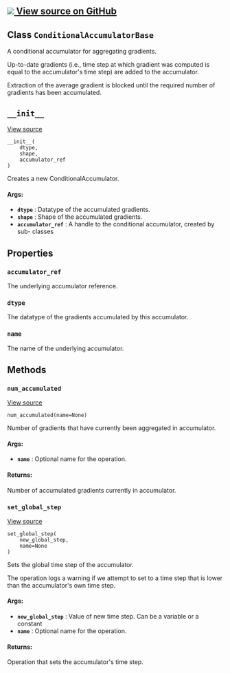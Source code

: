 [ ![](https://tensorflow.google.cn/images/GitHub-Mark-32px.png) View source on
GitHub
](https://github.com/tensorflow/tensorflow/blob/r2.0/tensorflow/python/ops/data_flow_ops.py#L1163-L1249)  
---  
  
## Class `ConditionalAccumulatorBase`

A conditional accumulator for aggregating gradients.

Up-to-date gradients (i.e., time step at which gradient was computed is equal
to the accumulator's time step) are added to the accumulator.

Extraction of the average gradient is blocked until the required number of
gradients has been accumulated.

## `__init__`

[View
source](https://github.com/tensorflow/tensorflow/blob/r2.0/tensorflow/python/ops/data_flow_ops.py#L1173-L1191)

    
    
    __init__(
        dtype,
        shape,
        accumulator_ref
    )
    

Creates a new ConditionalAccumulator.

#### Args:

  * **`dtype`** : Datatype of the accumulated gradients.
  * **`shape`** : Shape of the accumulated gradients.
  * **`accumulator_ref`** : A handle to the conditional accumulator, created by sub- classes

## Properties

### `accumulator_ref`

The underlying accumulator reference.

### `dtype`

The datatype of the gradients accumulated by this accumulator.

### `name`

The name of the underlying accumulator.

## Methods

### `num_accumulated`

[View
source](https://github.com/tensorflow/tensorflow/blob/r2.0/tensorflow/python/ops/data_flow_ops.py#L1208-L1225)

    
    
    num_accumulated(name=None)
    

Number of gradients that have currently been aggregated in accumulator.

#### Args:

  * **`name`** : Optional name for the operation.

#### Returns:

Number of accumulated gradients currently in accumulator.

### `set_global_step`

[View
source](https://github.com/tensorflow/tensorflow/blob/r2.0/tensorflow/python/ops/data_flow_ops.py#L1227-L1249)

    
    
    set_global_step(
        new_global_step,
        name=None
    )
    

Sets the global time step of the accumulator.

The operation logs a warning if we attempt to set to a time step that is lower
than the accumulator's own time step.

#### Args:

  * **`new_global_step`** : Value of new time step. Can be a variable or a constant
  * **`name`** : Optional name for the operation.

#### Returns:

Operation that sets the accumulator's time step.

